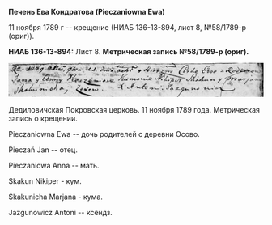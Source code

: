 **Печень Ева Кондратова (Pieczaniowna Ewa)**

11 ноября 1789 г -- крещение (НИАБ 136-13-894, лист 8, №58/1789-р
(ориг)).

**НИАБ 136-13-894:** Лист 8. **Метрическая запись №58/1789-р (ориг).**

![](./media/be7529ed05c6346f27860b99aad6380aa280f54f.png)

Дедиловичская Покровская церковь. 11 ноября 1789 года. Метрическая
запись о крещении.

Pieczaniowna Ewa -- дочь родителей с деревни Осово.

Pieczań Jan -- отец.

Pieczaniowa Anna -- мать.

Skakun Nikiper - кум.

Skakunicha Marjana - кума.

Jazgunowicz Antoni -- ксёндз.
